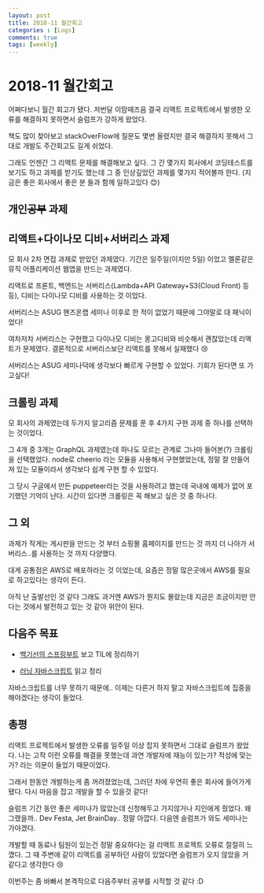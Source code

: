 ```yaml
---
layout: post
title: 2018-11 월간회고
categories : [Logs]
comments: true
tags: [weekly]
---
```


# 2018-11 월간회고

어쩌다보니 월간 회고가 됐다. 저번달 이맘때즈음 결국 리액트 프로젝트에서 발생한 오류를 해결하지 못하면서 슬럼프가 강하게 왔었다. 

책도 많이 찾아보고 stackOverFlow에 질문도 몇번 올렸지만 결국 해결하지 못해서 그대로 개발도 주간회고도 길게 쉬었다.

그래도 언젠간 그 리액트 문제를 해결해보고 싶다. 그 간 몇가지 회사에서 코딩테스트를 보기도 하고 과제를 받기도 했는데 그 중 인상깊었던 과제를 몇가지 적어볼까 한다. (지금은 좋은 회사에서 좋은 분 들과 함께 일하고있다 😊)


## 개인~~공부~~ 과제

## 리액트+다이나모 디비+서버리스 과제

모 회사 2차 면접 과제로 받았던 과제였다. 기간은 일주일(이지만 5일) 이었고 멜론같은 뮤직 어플리케이션 웹앱을 만드는 과제였다.

리액트로 프론트, 백엔드는 서버리스(Lambda+API Gateway+S3(Cloud Front) 등등), 디비는 다이나모 디비를 사용하는 것 이었다.

서버리스는 ASUG 핸즈온랩 세미나 이후로 한 적이 없었기 때문에 그야말로 대 패닉이었다!

여차저차 서버리스는 구현했고 다이나모 디비는 몽고디비와 비슷해서 괜찮았는데 리액트가 문제였다. 결론적으로 서버리스보단 리액트를 못해서 실패했다 😢

서버리스는 ASUG 세미나덕에 생각보다 빠르게 구현할 수 있었다. 기회가 된다면 또 가고싶다!


## 크롤링 과제

모 회사의 과제였는데 두가지 알고리즘 문제를 푼 후 4가지 구현 과제 중 하나를 선택하는 것이었다.

그 4개 중 3개는 GraphQL 과제였는데 하나도 모르는 관계로 그나마 들어본(?) 크롤링을 선택했었다. node로 cheerio 라는 모듈을 사용해서 구현했었는데, 정말 잘 만들어져 있는 모듈이라서 생각보다 쉽게 구현 할 수 있었다. 

그 당시 구글에서 만든 puppeteer라는 것을 사용하려고 했는데 국내에 예제가 없어 포기했던 기억이 난다. 시간이 있다면 크롤링은 꼭 해보고 싶은 것 중 하나다.

## 그 외

과제가 작게는 게시판을 만드는 것 부터 쇼핑몰 홈페이지를 만드는 것 까지 더 나아가 서버리스..를 사용하는 것 까지 다양했다. 

대게 공통점은 AWS로 배포하라는 것 이었는데, 요즘은 정말 많은곳에서 AWS를 필요로 하고있다는 생각이 든다.

아직 난 출발선인 것 같다 그래도 과거엔 AWS가 뭔지도 몰랐는데 지금은 조금이지만 안다는 것에서 발전하고 있는 것 같아 위안이 된다.


## 다음주 목표

* [백기선의 스프링부트](https://www.inflearn.com/course/%EC%8A%A4%ED%94%84%EB%A7%81%EB%B6%80%ED%8A%B8/) 보고 TIL에 정리하기

* [러닝 자바스크립트](http://www.hanbit.co.kr/store/books/look.php?p_code=B2328850940) 읽고 정리

자바스크립트를 너무 못하기 때문에.. 이제는 다른거 하지 말고 자바스크립트에 집중을 해야겠다는 생각이 들었다.


## 총평

리액트 프로젝트에서 발생한 오류를 일주일 이상 잡지 못하면서 그대로 슬럼프가 왔었다. 나는 고작 이런 오류를 해결을 못했는데 과연 개발자에 재능이 있는가? 적성에 맞는가? 라는 의문이 들었기 때문이었다.

그래서 한동안 개발하는게 좀 꺼려졌었는데, 그러던 차에 우연히 좋은 회사에 들어가게 됐다. 다시 마음을 잡고 개발을 할 수 있을것 같다!

슬럼프 기간 동안 좋은 세미나가 많았는데 신청해두고 가지않거나 지인에게 줬었다. 왜 그랬을까.. Dev Festa, Jet BrainDay.. 정말 아깝다. 다음엔 슬럼프가 와도 세미나는 가야겠다.

개발할 때 동료나 팀원이 있는건 정말 중요하다는 걸 리액트 프로젝트 오류로 절절히 느꼈다. 그 때 주변에 같이 리액트를 공부하던 사람이 있었다면 
슬럼프가 오지 않았을 거 같다고 생각한다 😢

이번주는 좀 바빠서 본격적으로 다음주부터 공부를 시작할 것 같다 :D






